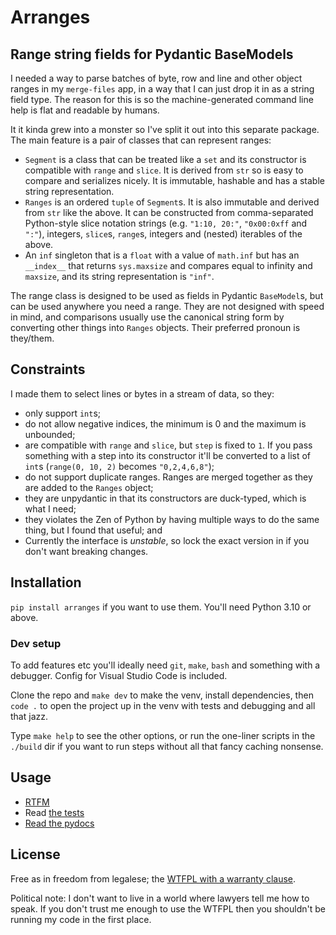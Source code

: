 # Arranges

## Range string fields for Pydantic BaseModels

I needed a way to parse batches of byte, row and line and other object ranges
in my `merge-files` app, in a way that I can just drop it in as a string field
type. The reason for this is so the machine-generated command line help is
flat and readable by humans.

It it kinda grew into a monster so I've split it out into this separate
package. The main feature is a pair of classes that can represent ranges:

* `Segment` is a class that can be treated like a `set` and its constructor is
  compatible with `range` and `slice`. It is derived from `str` so is easy to
  compare and serializes nicely. It is immutable, hashable and has a stable
  string representation.
* `Ranges` is an ordered `tuple` of `Segment`s. It is also immutable and
  derived from `str` like the above. It can be constructed from comma-separated
  Python-style slice notation strings (e.g. `"1:10, 20:"`, `"0x00:0xff` and
  `":"`), integers, `slice`s, `range`s, integers and (nested) iterables of the
  above.
* An `inf` singleton that is a `float` with a value of `math.inf` but has an
  `__index__` that returns `sys.maxsize` and compares equal to infinity and
  `maxsize`, and its string representation is `"inf"`.

The range class is designed to be used as fields in Pydantic `BaseModel`s,
but can be used anywhere you need a range. They are not designed with speed in
mind, and comparisons usually use the canonical string form by converting other
things into `Ranges` objects. Their preferred pronoun is they/them.

## Constraints

I made them to select lines or bytes in a stream of data, so they:

* only support `int`s;
* do not allow negative indices, the minimum is 0 and the maximum is unbounded;
* are compatible with `range` and `slice`, but `step` is fixed to `1`. If
  you pass something with a step into its constructor it'll be converted to
  a list of `int`s (`range(0, 10, 2)` becomes `"0,2,4,6,8"`);
* do not support duplicate ranges. Ranges are merged together as they are
  added to the `Ranges` object;
* they are unpydantic in that its constructors are duck-typed, which is what I
  need;
* they violates the Zen of Python by having multiple ways to do the same thing,
  but I found that useful; and
* Currently the interface is *unstable*, so lock the exact version in if you
  don't want breaking changes.

## Installation

`pip install arranges` if you want to use them. You'll need Python 3.10 or
above.

### Dev setup

To add features etc you'll ideally need `git`, `make`, `bash` and something
with a debugger. Config for Visual Studio Code is included.

Clone the repo and `make dev` to make the venv, install dependencies, then
`code .` to open the project up in the venv with tests and debugging and all
that jazz.

Type `make help` to see the other options, or run the one-liner scripts in the
`./build` dir if you want to run steps without all that fancy caching nonsense.

## Usage

* [RTFM](https://bitplane.github.io/arranges/)
* Read [the tests](../arranges/tests/)
* [Read the pydocs](../docs/pydocs.md)

## License

Free as in freedom from legalese; the [WTFPL with a warranty clause](../LICENSE).

Political note: I don't want to live in a world where lawyers tell me how to
speak. If you don't trust me enough to use the WTFPL then you shouldn't be
running my code in the first place.
